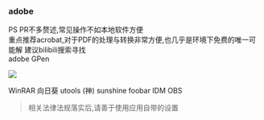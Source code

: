### adobe

PS PR不多赘述,常见操作不如本地软件方便  
重点推荐acrobat,对于PDF的处理与转换非常方便,也几乎是环境下免费的唯一可能解
建议bilibili搜索寻找  
adobe GPen

![](https://s2.loli.net/2024/05/20/f9rOnYNqRW1AoLB.png)


WinRAR 向日葵 utools (神) sunshine foobar IDM OBS

> 相关法律法规落实后,请善于使用应用自带的设置